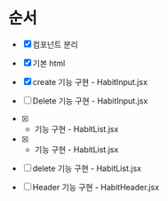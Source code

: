 # 순서
- [x] 컴포넌트 분리
- [x] 기본 html
- [x] create 기능 구현 - HabitInput.jsx
- [ ] Delete 기능 구현 - HabitInput.jsx
- [x] + 기능 구현 - HabitList.jsx
- [x] - 기능 구현 - HabitList.jsx
- [ ] delete 기능 구현 - HabitList.jsx
- [ ] Header 기능 구현 - HabitHeader.jsx
 